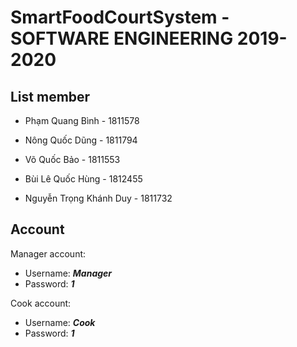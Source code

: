 # SmartFoodCourtSystem - SOFTWARE ENGINEERING 2019-2020

## List member

* Phạm Quang Bình - 1811578 

* Nông Quốc Dũng - 1811794 

* Võ Quốc Bảo - 1811553 

* Bùi Lê Quốc Hùng - 1812455 

* Nguyễn Trọng Khánh Duy - 1811732 
## Account
Manager account:      
* Username: ***Manager***     
* Password: ***1***

Cook account:    
* Username: ***Cook***    
* Password: ***1***   
